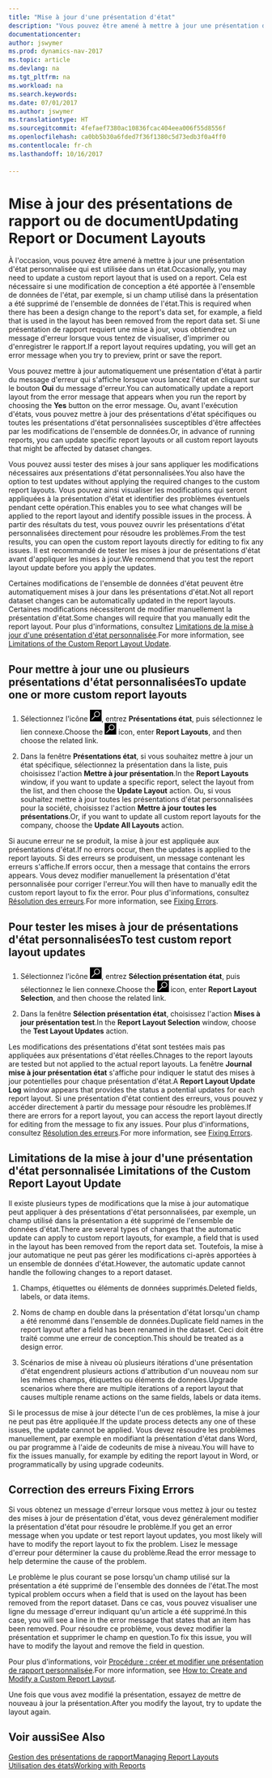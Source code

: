 ```yaml
---
title: "Mise à jour d'une présentation d'état"
description: "Vous pouvez être amené à mettre à jour une présentation d'état personnalisée qui est utilisée dans un état. Cela est nécessaire si une modification de conception a été apportée à l'ensemble de données de l'état, par exemple, si un champ utilisé dans la présentation a été supprimé de l'ensemble de données de l'état."
documentationcenter: 
author: jswymer
ms.prod: dynamics-nav-2017
ms.topic: article
ms.devlang: na
ms.tgt_pltfrm: na
ms.workload: na
ms.search.keywords: 
ms.date: 07/01/2017
ms.author: jswymer
ms.translationtype: HT
ms.sourcegitcommit: 4fefaef7380ac10836fcac404eea006f55d8556f
ms.openlocfilehash: ca0bb5b30a6fded7f36f1380c5d73edb3f0a4ff0
ms.contentlocale: fr-ch
ms.lasthandoff: 10/16/2017

---
```

# <a name="updating-report-or-document-layouts"></a><span data-ttu-id="bfdea-104">Mise à jour des présentations de rapport ou de document</span><span class="sxs-lookup"><span data-stu-id="bfdea-104">Updating Report or Document Layouts</span></span>
<span data-ttu-id="bfdea-105">À l'occasion, vous pouvez être amené à mettre à jour une présentation d'état personnalisée qui est utilisée dans un état.</span><span class="sxs-lookup"><span data-stu-id="bfdea-105">Occasionally, you may need to update a custom report layout that is used on a report.</span></span> <span data-ttu-id="bfdea-106">Cela est nécessaire si une modification de conception a été apportée à l'ensemble de données de l'état, par exemple, si un champ utilisé dans la présentation a été supprimé de l'ensemble de données de l'état.</span><span class="sxs-lookup"><span data-stu-id="bfdea-106">This is required when there has been a design change to the report's data set, for example, a field that is used in the layout has been removed from the report data set.</span></span> <span data-ttu-id="bfdea-107">Si une présentation de rapport requiert une mise à jour, vous obtiendrez un message d'erreur lorsque vous tentez de visualiser, d'imprimer ou d'enregistrer le rapport.</span><span class="sxs-lookup"><span data-stu-id="bfdea-107">If a report layout requires updating, you will get an error message when you try to preview, print or save the report.</span></span>  
  
<span data-ttu-id="bfdea-108">Vous pouvez mettre à jour automatiquement une présentation d'état à partir du message d'erreur qui s'affiche lorsque vous lancez l'état en cliquant sur le bouton **Oui** du message d'erreur.</span><span class="sxs-lookup"><span data-stu-id="bfdea-108">You can automatically update a report layout from the error message that appears when you run the report by choosing the **Yes** button on the error message.</span></span> <span data-ttu-id="bfdea-109">Ou, avant l'exécution d'états, vous pouvez mettre à jour des présentations d'état spécifiques ou toutes les présentations d'état personnalisées susceptibles d'être affectées par les modifications de l'ensemble de données.</span><span class="sxs-lookup"><span data-stu-id="bfdea-109">Or, in advance of running reports, you can update specific report layouts or all custom report layouts that might be affected by dataset changes.</span></span>  
  
<span data-ttu-id="bfdea-110">Vous pouvez aussi tester des mises à jour sans appliquer les modifications nécessaires aux présentations d'état personnalisées.</span><span class="sxs-lookup"><span data-stu-id="bfdea-110">You also have the option to test updates without applying the required changes to the custom report layouts.</span></span> <span data-ttu-id="bfdea-111">Vous pouvez ainsi visualiser les modifications qui seront appliquées à la présentation d'état et identifier des problèmes éventuels pendant cette opération.</span><span class="sxs-lookup"><span data-stu-id="bfdea-111">This enables you to see what changes will be applied to the report layout and identify possible issues in the process.</span></span> <span data-ttu-id="bfdea-112">À partir des résultats du test, vous pouvez ouvrir les présentations d'état personnalisées directement pour résoudre les problèmes.</span><span class="sxs-lookup"><span data-stu-id="bfdea-112">From the test results, you can open the custom report layouts directly for editing to fix any issues.</span></span> <span data-ttu-id="bfdea-113">Il est recommandé de tester les mises à jour de présentations d'état avant d'appliquer les mises à jour.</span><span class="sxs-lookup"><span data-stu-id="bfdea-113">We recommend that you test the report layout update before you apply the updates.</span></span>  
  
<span data-ttu-id="bfdea-114">Certaines modifications de l'ensemble de données d'état peuvent être automatiquement mises à jour dans les présentations d'état.</span><span class="sxs-lookup"><span data-stu-id="bfdea-114">Not all report dataset changes can be automatically updated in the report layouts.</span></span> <span data-ttu-id="bfdea-115">Certaines modifications nécessiteront de modifier manuellement la présentation d'état.</span><span class="sxs-lookup"><span data-stu-id="bfdea-115">Some changes will require that you manually edit the report layout.</span></span> <span data-ttu-id="bfdea-116">Pour plus d'informations, consultez [Limitations de la mise à jour d'une présentation d'état personnalisée](ui-update-report-layouts.md#UpdateLimitations).</span><span class="sxs-lookup"><span data-stu-id="bfdea-116">For more information, see [Limitations of the Custom Report Layout Update](ui-update-report-layouts.md#UpdateLimitations).</span></span>  
  
## <a name="to-update-one-or-more-custom-report-layouts"></a><span data-ttu-id="bfdea-117">Pour mettre à jour une ou plusieurs présentations d'état personnalisées</span><span class="sxs-lookup"><span data-stu-id="bfdea-117">To update one or more custom report layouts</span></span>  
  
1.  <span data-ttu-id="bfdea-118">Sélectionnez l'icône ![Page ou état pour la recherche](media/ui-search/search_small.png "Page ou état pour la recherche"), entrez **Présentations état**, puis sélectionnez le lien connexe.</span><span class="sxs-lookup"><span data-stu-id="bfdea-118">Choose the ![Search for Page or Report](media/ui-search/search_small.png "Search for Page or Report icon") icon, enter **Report Layouts**, and then choose the related link.</span></span>  
  
2.  <span data-ttu-id="bfdea-119">Dans la fenêtre **Présentations état**, si vous souhaitez mettre à jour un état spécifique, sélectionnez la présentation dans la liste, puis choisissez l'action **Mettre à jour présentation**.</span><span class="sxs-lookup"><span data-stu-id="bfdea-119">In the **Report Layouts** window, if you want to update a specific report, select the layout from the list, and then choose the **Update Layout** action.</span></span> <span data-ttu-id="bfdea-120">Ou, si vous souhaitez mettre à jour toutes les présentations d'état personnalisées pour la société, choisissez l'action **Mettre à jour toutes les présentations**.</span><span class="sxs-lookup"><span data-stu-id="bfdea-120">Or, if you want to update all custom report layouts for the company, choose the **Update All Layouts** action.</span></span>  

<span data-ttu-id="bfdea-121">Si aucune erreur ne se produit, la mise à jour est appliquée aux présentations d'état.</span><span class="sxs-lookup"><span data-stu-id="bfdea-121">If no errors occur, then the updates is applied to the report layouts.</span></span> <span data-ttu-id="bfdea-122">Si des erreurs se produisent, un message contenant les erreurs s'affiche.</span><span class="sxs-lookup"><span data-stu-id="bfdea-122">If errors occur, then a message that contains the errors appears.</span></span> <span data-ttu-id="bfdea-123">Vous devez modifier manuellement la présentation d'état personnalisée pour corriger l'erreur.</span><span class="sxs-lookup"><span data-stu-id="bfdea-123">You will then have to manually edit the custom report layout to fix the error.</span></span> <span data-ttu-id="bfdea-124">Pour plus d'informations, consultez [Résolution des erreurs](ui-update-report-layouts.md#FixErrors).</span><span class="sxs-lookup"><span data-stu-id="bfdea-124">For more information, see [Fixing Errors](ui-update-report-layouts.md#FixErrors).</span></span>  

## <a name="to-test-custom-report-layout-updates"></a><span data-ttu-id="bfdea-125">Pour tester les mises à jour de présentations d'état personnalisées</span><span class="sxs-lookup"><span data-stu-id="bfdea-125">To test custom report layout updates</span></span>  
  
1.  <span data-ttu-id="bfdea-126">Sélectionnez l'icône ![Page ou état pour la recherche](media/ui-search/search_small.png "Page ou état pour la recherche"), entrez **Sélection présentation état**, puis sélectionnez le lien connexe.</span><span class="sxs-lookup"><span data-stu-id="bfdea-126">Choose the ![Search for Page or Report](media/ui-search/search_small.png "Search for Page or Report icon") icon, enter **Report Layout Selection**, and then choose the related link.</span></span>  
  
2.  <span data-ttu-id="bfdea-127">Dans la fenêtre **Sélection présentation état**, choisissez l'action **Mises à jour présentation test**.</span><span class="sxs-lookup"><span data-stu-id="bfdea-127">In the **Report Layout Selection** window, choose the **Test Layout Updates** action.</span></span>  
  
 <span data-ttu-id="bfdea-128">Les modifications des présentations d'état sont testées mais pas appliquées aux présentations d'état réelles.</span><span class="sxs-lookup"><span data-stu-id="bfdea-128">Chnages to the report layouts are tested but not applied to the actual report layouts.</span></span> <span data-ttu-id="bfdea-129">La fenêtre **Journal mise à jour présentation état** s'affiche pour indiquer le statut des mises à jour potentielles pour chaque présentation d'état.</span><span class="sxs-lookup"><span data-stu-id="bfdea-129">A **Report Layout Update Log** window appears that provides the status a potential updates for each report layout.</span></span> <span data-ttu-id="bfdea-130">Si une présentation d'état contient des erreurs, vous pouvez y accéder directement à partir du message pour résoudre les problèmes.</span><span class="sxs-lookup"><span data-stu-id="bfdea-130">If there are errors for a report layout, you can access the report layout directly for editing from the message to fix any issues.</span></span> <span data-ttu-id="bfdea-131">Pour plus d'informations, consultez [Résolution des erreurs](ui-update-report-layouts.md#FixErrors).</span><span class="sxs-lookup"><span data-stu-id="bfdea-131">For more information, see [Fixing Errors](ui-update-report-layouts.md#FixErrors).</span></span>  
  
##  <span data-ttu-id="bfdea-132"><a name="UpdateLimitations"></a> Limitations de la mise à jour d'une présentation d'état personnalisée</span><span class="sxs-lookup"><span data-stu-id="bfdea-132"><a name="UpdateLimitations"></a> Limitations of the Custom Report Layout Update</span></span>  
 <span data-ttu-id="bfdea-133">Il existe plusieurs types de modifications que la mise à jour automatique peut appliquer à des présentations d'état personnalisées, par exemple, un champ utilisé dans la présentation a été supprimé de l'ensemble de données d'état.</span><span class="sxs-lookup"><span data-stu-id="bfdea-133">There are several types of changes that the automatic update can apply to custom report layouts, for example, a field that is used in the layout has been removed from the report data set.</span></span> <span data-ttu-id="bfdea-134">Toutefois, la mise à jour automatique ne peut pas gérer les modifications ci-après apportées à un ensemble de données d'état.</span><span class="sxs-lookup"><span data-stu-id="bfdea-134">However, the automatic update cannot handle the following changes to a report dataset.</span></span>  
  
1.  <span data-ttu-id="bfdea-135">Champs, étiquettes ou éléments de données supprimés.</span><span class="sxs-lookup"><span data-stu-id="bfdea-135">Deleted fields, labels, or data items.</span></span>  
  
2.  <span data-ttu-id="bfdea-136">Noms de champ en double dans la présentation d'état lorsqu'un champ a été renommé dans l'ensemble de données.</span><span class="sxs-lookup"><span data-stu-id="bfdea-136">Duplicate field names in the report layout after a field has been renamed in the dataset.</span></span> <span data-ttu-id="bfdea-137">Ceci doit être traité comme une erreur de conception.</span><span class="sxs-lookup"><span data-stu-id="bfdea-137">This should be treated as a design error.</span></span>  
  
3.  <span data-ttu-id="bfdea-138">Scénarios de mise à niveau où plusieurs itérations d'une présentation d'état engendrent plusieurs actions d'attribution d'un nouveau nom sur les mêmes champs, étiquettes ou éléments de données.</span><span class="sxs-lookup"><span data-stu-id="bfdea-138">Upgrade scenarios where there are multiple iterations of a report layout that causes multiple rename actions on the same fields, labels or data items.</span></span>  
  
 <span data-ttu-id="bfdea-139">Si le processus de mise à jour détecte l'un de ces problèmes, la mise à jour ne peut pas être appliquée.</span><span class="sxs-lookup"><span data-stu-id="bfdea-139">If the update process detects any one of these issues, the update cannot be applied.</span></span> <span data-ttu-id="bfdea-140">Vous devez résoudre les problèmes manuellement, par exemple en modifiant la présentation d'état dans Word, ou par programme à l'aide de codeunits de mise à niveau.</span><span class="sxs-lookup"><span data-stu-id="bfdea-140">You will have to fix the issues manually, for example by editing the report layout in Word, or programmatically by using upgrade codeunits.</span></span>  
  
##  <span data-ttu-id="bfdea-141"><a name="FixErrors"></a> Correction des erreurs</span><span class="sxs-lookup"><span data-stu-id="bfdea-141"><a name="FixErrors"></a> Fixing Errors</span></span>  
 <span data-ttu-id="bfdea-142">Si vous obtenez un message d'erreur lorsque vous mettez à jour ou testez des mises à jour de présentation d'état, vous devez généralement modifier la présentation d'état pour résoudre le problème.</span><span class="sxs-lookup"><span data-stu-id="bfdea-142">If you get an error message when you update or test report layout updates, you most likely will have to modify the report layout to fix the problem.</span></span> <span data-ttu-id="bfdea-143">Lisez le message d'erreur pour déterminer la cause du problème.</span><span class="sxs-lookup"><span data-stu-id="bfdea-143">Read the error message to help determine the cause of the problem.</span></span>  
  
 <span data-ttu-id="bfdea-144">Le problème le plus courant se pose lorsqu'un champ utilisé sur la présentation a été supprimé de l'ensemble des données de l'état.</span><span class="sxs-lookup"><span data-stu-id="bfdea-144">The most typical problem occurs when a field that is used on the layout has been removed from the report dataset.</span></span> <span data-ttu-id="bfdea-145">Dans ce cas, vous pouvez visualiser une ligne du message d'erreur indiquant qu'un article a été supprimé.</span><span class="sxs-lookup"><span data-stu-id="bfdea-145">In this case, you will see a line in the error message that states that an item has been removed.</span></span> <span data-ttu-id="bfdea-146">Pour résoudre ce problème, vous devez modifier la présentation et supprimer le champ en question.</span><span class="sxs-lookup"><span data-stu-id="bfdea-146">To fix this issue, you will have to modify the layout and remove the field in question.</span></span>  
  
 <span data-ttu-id="bfdea-147">Pour plus d'informations, voir [Procédure : créer et modifier une présentation de rapport personnalisée](ui-how-create-custom-report-layout.md#ModifyCustomLayout).</span><span class="sxs-lookup"><span data-stu-id="bfdea-147">For more information, see [How to: Create and Modify a Custom Report Layout](ui-how-create-custom-report-layout.md#ModifyCustomLayout).</span></span>  
  
 <span data-ttu-id="bfdea-148">Une fois que vous avez modifié la présentation, essayez de mettre de nouveau à jour la présentation.</span><span class="sxs-lookup"><span data-stu-id="bfdea-148">After you modify the layout, try to update the layout again.</span></span>  
  
## <a name="see-also"></a><span data-ttu-id="bfdea-149">Voir aussi</span><span class="sxs-lookup"><span data-stu-id="bfdea-149">See Also</span></span>  
 [<span data-ttu-id="bfdea-150">Gestion des présentations de rapport</span><span class="sxs-lookup"><span data-stu-id="bfdea-150">Managing Report Layouts</span></span>](ui-manage-report-layouts.md)  
 [<span data-ttu-id="bfdea-151">Utilisation des états</span><span class="sxs-lookup"><span data-stu-id="bfdea-151">Working with Reports</span></span>](ui-work-report.md)  
